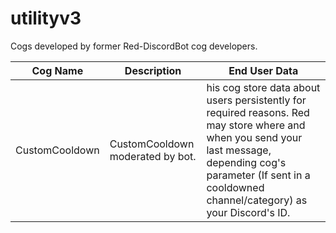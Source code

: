 # utilityv3
Cogs developed by former Red-DiscordBot cog developers. 

| Cog Name | Description | End User Data |
| --- | --- | --- |
| CustomCooldown | CustomCooldown moderated by bot. | his cog store data about users persistently for required reasons. Red may store where and when you send your last message, depending cog's parameter (If sent in a cooldowned channel/category) as your Discord's ID.

